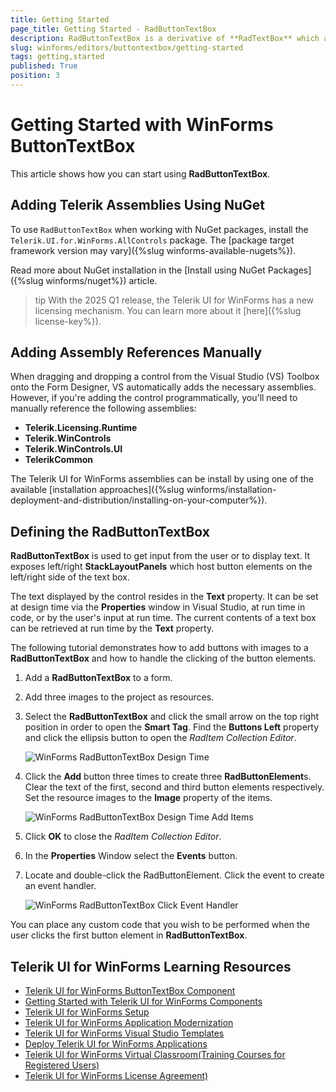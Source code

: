 ```yaml
---
title: Getting Started
page_title: Getting Started - RadButtonTextBox
description: RadButtonTextBox is a derivative of **RadTextBox** which allows you to embed easily button elements on the left or right side of the text box.
slug: winforms/editors/buttontextbox/getting-started
tags: getting,started
published: True
position: 3
---
```


# Getting Started with WinForms ButtonTextBox

This article shows how you can start using **RadButtonTextBox**.

## Adding Telerik Assemblies Using NuGet

To use `RadButtonTextBox` when working with NuGet packages, install the `Telerik.UI.for.WinForms.AllControls` package. The [package target framework version may vary]({%slug winforms-available-nugets%}).

Read more about NuGet installation in the [Install using NuGet Packages]({%slug winforms/nuget%}) article.

>tip With the 2025 Q1 release, the Telerik UI for WinForms has a new licensing mechanism. You can learn more about it [here]({%slug license-key%}).

## Adding Assembly References Manually

When dragging and dropping a control from the Visual Studio (VS) Toolbox onto the Form Designer, VS automatically adds the necessary assemblies. However, if you're adding the control programmatically, you'll need to manually reference the following assemblies:

* __Telerik.Licensing.Runtime__
* __Telerik.WinControls__
* __Telerik.WinControls.UI__
* __TelerikCommon__

The Telerik UI for WinForms assemblies can be install by using one of the available [installation approaches]({%slug winforms/installation-deployment-and-distribution/installing-on-your-computer%}). 

## Defining the RadButtonTextBox

**RadButtonTextBox** is used to get input from the user or to display text. It exposes left/right **StackLayoutPanels** which host button elements on the left/right side of the text box.
         
The text displayed by the control resides in the __Text__ property. It can be set at design time via the **Properties** window in Visual Studio, at run time in code, or by the user's input at run time. The current contents of a text box can be retrieved at run time by the __Text__ property.

The following tutorial demonstrates how to add buttons with images to a **RadButtonTextBox** and how to handle the clicking of the button elements.

1. Add a **RadButtonTextBox**  to a form.
2. Add three images to the project as resources.
3. Select the **RadButtonTextBox** and click the small arrow on the top right position in order to open the __Smart Tag__. Find the **Buttons Left** property and click the ellipsis button to open the *RadItem Collection Editor*.

	![WinForms RadButtonTextBox Design Time](images/editors-buttontextbox-getting-started001.png)

4.  Click the **Add** button three times to create three **RadButtonElement**s. Clear the text of the first, second and third button elements respectively. Set the resource images to the **Image** property of the items.

	![WinForms RadButtonTextBox Design Time Add Items](images/editors-buttontextbox-getting-started002.png)

5. Click **OK** to close the *RadItem Collection Editor*.

6. In the **Properties** Window select the **Events** button.

7. Locate and double-click the RadButtonElement. Click the event to create an event handler.
	
	![WinForms RadButtonTextBox Click Event Handler](images/editors-buttontextbox-getting-started003.png)

You can place any custom code that you wish to be performed when the user clicks the first button element in **RadButtonTextBox**.

## Telerik UI for WinForms Learning Resources
* [Telerik UI for WinForms ButtonTextBox Component](https://www.telerik.com/products/winforms/buttontextbox.aspx)
* [Getting Started with Telerik UI for WinForms Components](https://docs.telerik.com/devtools/winforms/getting-started/first-steps)
* [Telerik UI for WinForms Setup](https://docs.telerik.com/devtools/winforms/installation-and-upgrades/installing-on-your-computer)
* [Telerik UI for WinForms Application Modernization](https://docs.telerik.com/devtools/winforms/winforms-converter/overview)
* [Telerik UI for WinForms Visual Studio Templates](https://docs.telerik.com/devtools/winforms/visual-studio-integration/visual-studio-templates)
* [Deploy Telerik UI for WinForms Applications](https://docs.telerik.com/devtools/winforms/deployment-and-distribution/application-deployment)
* [Telerik UI for WinForms Virtual Classroom(Training Courses for Registered Users)](https://learn.telerik.com/learn/course/external/view/elearning/17/telerik-ui-for-winforms)
* [Telerik UI for WinForms License Agreement)](https://www.telerik.com/purchase/license-agreement/winforms-dlw-s)

